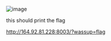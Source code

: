 ![image](https://github.com/petriQore/Securinets-2024-Darkest-Hour-CTF/assets/123587287/383d507e-40ab-4f39-a14d-ac678f1dd087)

this should print the flag

http://164.92.81.228:8003/?wassup=flag

